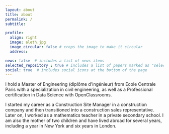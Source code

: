 ```yaml
---
layout: about
title: about
permalink: /
subtitle: 

profile:
  align: right
  image: aleth.jpg
  image_circular: false # crops the image to make it circular
  address: 

news: false  # includes a list of news items
selected_repository : true # includes a list of papers marked as "selected={true}"
social: true  # includes social icons at the bottom of the page
---
```




I hold a Master of Engineering (diplôme d'ingénieur) from Ecole Centrale Paris with a specialization in civil engineering, as well as a Professional certification in Data Science with OpenClassrooms.

I started my career as a Construction Site Manager in a construction company and then transitioned into a construction sales representative. Later on, I worked  as a mathematics teacher in a private secondary school. I am also the mother of two children and have lived abroad for several years, including a year in New York and six years in London. 


